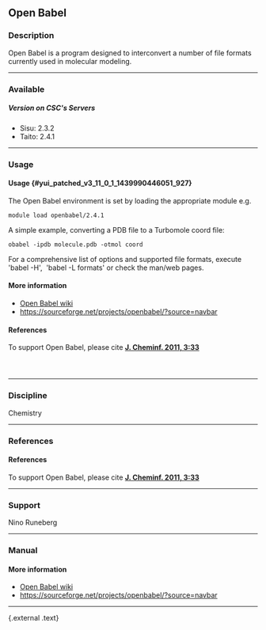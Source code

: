 ## Open Babel

### Description

Open Babel is a program designed to interconvert a number of file
formats currently used in molecular modeling.

------------------------------------------------------------------------

### Available

##### Version on CSC's Servers

-   Sisu: 2.3.2
-   Taito: 2.4.1

------------------------------------------------------------------------

### Usage

#### Usage {#yui_patched_v3_11_0_1_1439990446051_927}

The Open Babel environment is set by loading the appropriate module e.g.

`module load openbabel/2.4.1`

A simple example, converting a PDB file to a Turbomole coord file:

`obabel -ipdb molecule.pdb -otmol coord`

For a comprehensive list of options and supported file formats, execute
'babel -H',  'babel -L formats' or check the man/web pages.

#### More information

-   [Open Babel wiki]
-   <https://sourceforge.net/projects/openbabel/?source=navbar>

#### References

To support Open Babel, please cite **[J. Cheminf. 2011, 3:33]**

####  

------------------------------------------------------------------------

### Discipline

Chemistry  

------------------------------------------------------------------------

### References

#### References

To support Open Babel, please cite **[J. Cheminf. 2011, 3:33]**

------------------------------------------------------------------------

### Support

Nino Runeberg

------------------------------------------------------------------------

### Manual

#### More information

-   [Open Babel wiki]
-   <https://sourceforge.net/projects/openbabel/?source=navbar>

------------------------------------------------------------------------

  [Open Babel wiki]: http://openbabel.org/wiki/Main_Page
  [J. Cheminf. 2011, 3:33]: http://www.jcheminf.com/content/3/1/33
  {.external .text}
